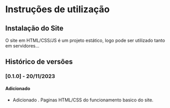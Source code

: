 # Instruções de utilização

## Instalação do Site

O site em HTML/CSS/JS é um projeto estático, logo pode ser utilizado tanto em servidores...

## Histórico de versões

### [0.1.0] - 20/11/2023
#### Adicionado
- Adicionado .
Paginas HTML/CSS do funcionamento basico do site.
